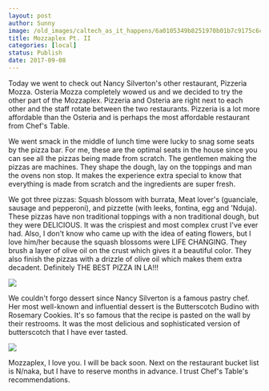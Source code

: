 ```yaml
---
layout: post
author: Sunny
image: /old_images/caltech_as_it_happens/6a0105349b8251970b01b7c9175c6c970b.jpg
title: Mozzaplex Pt. II
categories: [local]
status: Publish
date: 2017-09-08
---
```





Today we went to check out Nancy Silverton's other restaurant, Pizzeria Mozza. Osteria Mozza completely wowed us and we decided to try the other part of the Mozzaplex. Pizzeria and Osteria are right next to each other and the staff rotate between the two restaurants. Pizzeria is a lot more affordable than the Osteria and is perhaps the most affordable restaurant from Chef's Table.


We went smack in the middle of lunch time were lucky to snag some seats by the pizza bar. For me, these are the optimal seats in the house since you can see all the pizzas being made from scratch. The gentlemen making the pizzas are machines. They shape the dough, lay on the toppings and man the ovens non stop. It makes the experience extra special to know that everything is made from scratch and the ingredients are super fresh.




We got three pizzas: Squash blossom with burrata, Meat lover's (guanciale, sausage and pepperoni), and pizzette (with leeks, fontina, egg and 'Nduja). These pizzas have non traditional toppings with a non traditional dough, but they were DELICIOUS. It was the crispiest and most complex crust I've ever had. Also, I don't know who came up with the idea of eating flowers, but I love him/her because the squash blossoms were LIFE CHANGING. They brush a layer of olive oil on the crust which gives it a beautiful color. They also finish the pizzas with a drizzle of olive oil which makes them extra decadent. Definitely THE BEST PIZZA IN LA!!!



![](/old_images/caltech_as_it_happens/6a0105349b8251970b01bb09ba94ed970d.jpg)

We couldn't forgo dessert since Nancy Silverton is a famous pastry chef. Her most well-known and influential dessert is the Butterscotch Budino with Rosemary Cookies. It's so famous that the recipe is pasted on the wall by their restrooms. It was the most delicious and sophisticated version of butterscotch that I have ever tasted.




![](/old_images/caltech_as_it_happens/6a0105349b8251970b01b7c9175c81970b.jpg)

Mozzaplex, I love you. I will be back soon. Next on the restaurant bucket list is N/naka, but I have to reserve months in advance. I trust Chef's Table's recommendations.

